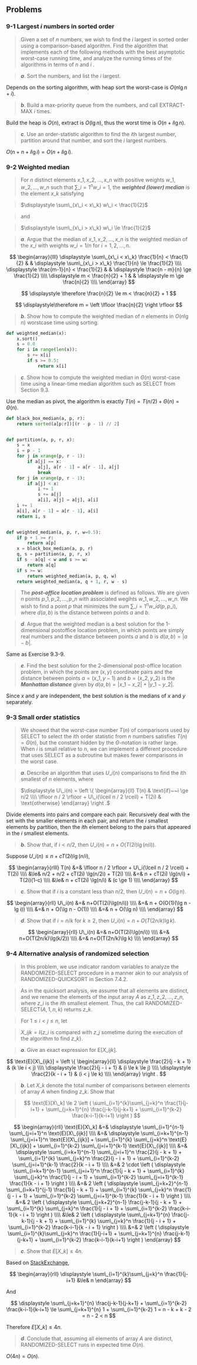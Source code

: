 ## Problems

### 9-1 Largest $i$ numbers in sorted order

> Given a set of $n$ numbers, we wish to find the $i$ largest in sorted order using a comparison-based algorithm. Find the algorithm that implements each of the following methods with the best asymptotic worst-case running time, and analyze the running times of the algorithms in terms of $n$ and $i$ .

> __*a*__. Sort the numbers, and list the $i$ largest.

Depends on the sorting algorithm, with heap sort the worst-case is $O(n\lg n + i)$.

> __*b*__. Build a max-priority queue from the numbers, and call EXTRACT-MAX $i$ times.

Build the heap is $O(n)$, extract is $O(\lg n)$, thus the worst time is $O(n + i\lg n)$.

> __*c*__. Use an order-statistic algorithm to find the $i$th largest number, partition around that number, and sort the $i$ largest numbers.

$O(n + n + i\lg i) = O(n + i\lg i)$.

### 9-2 Weighted median

> For $n$ distinct elements $x\_1, x\_2, \dots, x\_n$ with positive weights $w\_1, w\_2, \dots, w\_n$ such that $\sum\_{i=1}^n w\_i = 1$, the __*weighted (lower) median*__ is the element $x\_k$ satisfying

> $\displaystyle \sum\_{x\_i < x\_k} w\_i < \frac{1}{2}$

> and

> $\displaystyle \sum\_{x\_i > x\_k} w\_i \le \frac{1}{2}$

> __*a*__. Argue that the median of $x\_1, x\_2, \dots, x\_n$ is the weighted median of the $x\_i$ with weights $w\_i = 1/n$ for $i=1,2,\dots,n$.

$$
\begin{array}{lll}
\displaystyle \sum\_{x\_i < x\_k} \frac{1}{n} < \frac{1}{2} & &
\displaystyle \sum\_{x\_i > x\_k} \frac{1}{n} \le \frac{1}{2} \\\\
\displaystyle \frac{m-1}{n} < \frac{1}{2} & &
\displaystyle \frac{n - m}{n} \ge \frac{1}{2} \\\\
\displaystyle m < \frac{n}{2} + 1 & &
\displaystyle m \ge \frac{n}{2} \\\\
\end{array}
$$

$$
\displaystyle \therefore \frac{n}{2} \le m < \frac{n}{2} + 1
$$

$$
\displaystyle\therefore  m = \left \lfloor \frac{n}{2} \right \rfloor
$$

> __*b*__. Show how to compute the weighted median of $n$ elements in $O(n \lg n)$ worstcase time using sorting.

```python
def weighted_median(x):
    x.sort()
    s = 0.0
    for i in range(len(x)):
        s += x[i]
        if s >= 0.5:
            return x[i]
```

> __*c*__. Show how to compute the weighted median in $\Theta(n)$ worst-case time using a linear-time median algorithm such as SELECT from Section 9.3.

Use the median as pivot, the algorithm is exactly $T(n)=T(n/2)+\Theta(n) = \Theta(n)$.

```python
def black_box_median(a, p, r):
    return sorted(a[p:r])[(r - p - 1) // 2]


def partition(a, p, r, x):
    s = x
    i = p - 1
    for j in xrange(p, r - 1):
        if a[j] == x:
            a[j], a[r - 1] = a[r - 1], a[j]
            break
    for j in xrange(p, r - 1):
        if a[j] < x:
            i += 1
            s += a[j]
            a[i], a[j] = a[j], a[i]
    i += 1
    a[i], a[r - 1] = a[r - 1], a[i]
    return i, s


def weighted_median(a, p, r, w=0.5):
    if p + 1 >= r:
        return a[p]
    x = black_box_median(a, p, r)
    q, s = partition(a, p, r, x)
    if s - a[q] < w and s >= w:
        return a[q]
    if s >= w:
        return weighted_median(a, p, q, w)
    return weighted_median(a, q + 1, r, w - s)
```

> The __*post-office location problem*__ is defined as follows. We are given $n$ points $p\_1, p\_2, \dots, p\_n$ with associated wegihts $w\_1, w\_2, \dots, w\_n$. We wish to find a point $p$ that minimizes the sum $\sum\_{i=1}^n w\_i d(p, p\_i)$, where $d(a,b)$ is the distance between points $a$ and $b$.

> __*d*__. Argue that the weighted median is a best solution for the 1-dimensional postoffice location problem, in which points are simply real numbers and the distance between points $a$ and $b$ is $d(a, b) = |a - b|$.

Same as Exercise 9.3-9.

> __*e*__. Find the best solution for the 2-dimensional post-office location problem, in which the points are $(x,y)$ coordinate pairs and the distance between points $a=(x\_1, y-1)$ and $b=(x\_2, y\_2)$ is the __*Manhattan distance*__ given by $d(a,b)=|x\_1-x\_2|+|y\_1-y\_2|$.

Since $x$ and $y$ are independent, the best solution is the medians of $x$ and $y$ separately.

### 9-3 Small order statistics

> We showed that the worst-case number $T(n)$ of comparisons used by SELECT to select the $i$th order statistic from $n$ numbers satisfies $T(n)=\Theta(n)$, but the constant hidden by the $\Theta$-notation is rather large. When $i$ is small relative to $n$, we can implement a different procedure that uses SELECT as a subroutine but makes fewer comparisons in the worst case.

> __*a*__. Describe an algorithm that uses $U\_i(n)$ comparisons to find the $i$th smallest of $n$ elements, where

> $\displaystyle U\_i(n) = \left \{ \begin{array}{ll}
T(n) & \text{if}~~i \ge n/2 \\\\
\lfloor n / 2 \rfloor + U\_i(\lceil n / 2 \rceil) + T(2i) & \text{otherwise}
\end{array} \right .$

Divide elements into pairs and compare each pair. Recursively deal with the set with the smaller elements in each pair, and return the $i$ smallest elements by partition, then the $i$th element belong to the pairs that appeared in the $i$ smallest elements.

> __*b*__. Show that, if $i < n/2$, then $U\_i(n)=n+O(T(2i)\lg(n/i))$.

Suppose $U\_i(n) \le n + cT(2i) \lg(n/i)$,

$$
\begin{array}{rlll}
T(n) &=& \lfloor n / 2 \rfloor + U\_i(\lceil n / 2 \rceil) + T(2i) \\\\
&\le& n/2 + n/2 + cT(2i) \lg(n/2i) + T(2i) \\\\
&=& n + cT(2i) \lg(n/i) + T(2i)(1-c) \\\\
&\le& n + cT(2i) \lg(n/i) & (c \ge 1) \\\\
\end{array}
$$

> __*c*__. Show that if $i$ is a constant less than $n/2$, then $U\_i(n)= n + O(\lg n)$.

$$
\begin{array}{rll}
U\_i(n) &=& n+O(T(2i)\lg(n/i)) \\\\
&=& n + O(O(1)(\lg n - lg i)) \\\\
&=& n + O(\lg n - O(1)) \\\\
&=& n + O(\lg n) \\\\
\end{array}
$$

> __*d*__. Show that if $i=n/k$ for $k \ge 2$, then $U\_i(n)=n+O(T(2n/k)\lg k)$.

$$
\begin{array}{rll}
U\_i(n) &=& n+O(T(2i)\lg(n/i)) \\\\
&=& n+O(T(2n/k)\lg(k/2)) \\\\
&=& n+O(T(2n/k)\lg k) \\\\
\end{array}
$$

### 9-4 Alternative analysis of randomized selection

> In this problem, we use indicator random variables to analyze the RANDOMIZED-SELECT procedure in a manner akin to our analysis of RANDOMIZED-QUICKSORT in Section 7.4.2.

> As in the quicksort analysis, we assume that all elements are distinct, and we rename the elements of the input array $A$ as $z\_1, z\_2, \dots, z\_n$, where $z\_i$ is the $i$th smallest element. Thus, the call RANDOMIZED-SELECT$(A, 1, n, k)$ returns $z\_k$.

> For $1 \le i < j \le n$, let 

> $X\_{ijk} = I \{z\_i$ is compared with $z\_j$ sometime during the execution of the algorithm to find $z\_k\}$.

> __*a*__. Give an exact expression for $\text{E}[X\_{ijk}]$.

$$
\text{E}[X\_{ijk}] = \left \{ 
\begin{array}{ll}
\displaystyle \frac{2}{j - k + 1} & (k \le i < j) \\\\
\displaystyle \frac{2}{j - i + 1} & (i \le k \le j) \\\\
\displaystyle \frac{2}{k - i + 1} & (i < j \le k) \\\\
\end{array}
\right .
$$

> __*b*__. Let $X\_k$ denote the total number of comparisons between elements of array $A$ when finding $z\_k$. Show that

> $$
\text{E}[X\_k] \le 2 \left ( 
\sum\_{i=1}^{k}\sum\_{j=k}^n \frac{1}{j-i+1} +
\sum\_{j=k+1}^{n} \frac{j-k-1}{j-k+1} +
\sum\_{i=1}^{k-2} \frac{k-i-1}{k-i+1}
\right )
$$

$$
\begin{array}{rll}
\text{E}[X\_k] &=& \displaystyle \sum\_{i=1}^{n-1} \sum\_{j=i+1}^n \text{E}[X\_{ijk}] \\\\
&=& \displaystyle \sum\_{i=k+1}^{n-1} \sum\_{j=i+1}^n \text{E}[X\_{ijk}] +
\sum\_{i=1}^{k} \sum\_{j=k}^n \text{E}[X\_{ijk}] +
\sum\_{i=1}^{k-2} \sum\_{j=i+1}^{k-1} \text{E}[X\_{ijk}] \\\\
&=& \displaystyle \sum\_{i=k+1}^{n-1} \sum\_{j=i+1}^n \frac{2}{j - k + 1} +
\sum\_{i=1}^{k} \sum\_{j=k}^n \frac{2}{j - i + 1} +
\sum\_{i=1}^{k-2} \sum\_{j=i+1}^{k-1} \frac{2}{k - i + 1} \\\\
&=& 2 \cdot \left (
\displaystyle \sum\_{i=k+1}^{n-1} \sum\_{j=i+1}^n \frac{1}{j - k + 1} +
\sum\_{i=1}^{k} \sum\_{j=k}^n \frac{1}{j - i + 1} +
\sum\_{i=1}^{k-2} \sum\_{j=i+1}^{k-1} \frac{1}{k - i + 1} 
\right ) \\\\
&=& 2 \left (
\displaystyle \sum\_{j=k+2}^{n-1} \sum\_{i=k+1}^{j-1} \frac{1}{j - k + 1} +
\sum\_{i=1}^{k} \sum\_{j=k}^n \frac{1}{j - i + 1} +
\sum\_{i=1}^{k-2} \sum\_{j=i+1}^{k-1} \frac{1}{k - i + 1}
\right ) \\\\
&=& 2 \left (
\displaystyle \sum\_{j=k+2}^{n-1} \frac{j-k-1}{j - k + 1} +
\sum\_{i=1}^{k} \sum\_{j=k}^n \frac{1}{j - i + 1} +
\sum\_{i=1}^{k-2} \frac{k-i-1}{k - i + 1}
\right ) \\\\
&\le& 2 \left (
\displaystyle \sum\_{j=k+1}^{n} \frac{j-k-1}{j - k + 1} +
\sum\_{i=1}^{k} \sum\_{j=k}^n \frac{1}{j - i + 1} +
\sum\_{i=1}^{k-2} \frac{k-i-1}{k - i + 1}
\right ) \\\\
&=& 2 \left ( 
\displaystyle 
\sum\_{i=1}^{k}\sum\_{j=k}^n \frac{1}{j-i+1} +
\sum\_{j=k+1}^{n} \frac{j-k-1}{j-k+1} +
\sum\_{i=1}^{k-2} \frac{k-i-1}{k-i+1}
\right )
\end{array}
$$

> __*c*__. Show that $E[X\_k] \le 4n$.

Based on [StackExchange](http://math.stackexchange.com/questions/529208/inequality-sumk-i-1-sumn-j-k1-overj-i-1-le-n), 

$$
\begin{array}{rll}
\displaystyle \sum\_{i=1}^{k}\sum\_{j=k}^n \frac{1}{j-i+1} &\le& n 
\end{array}
$$

And

$$
\displaystyle
\sum\_{j=k+1}^{n} \frac{j-k-1}{j-k+1} + \sum\_{i=1}^{k-2} \frac{k-i-1}{k-i+1} \le \sum\_{j=k+1}^{n} 1 + \sum\_{i=1}^{k-2} 1 = n - k + k - 2 = n - 2 < n
$$

Therefore $E[X\_k] \le 4n$.

> __*d*__. Conclude that, assuming all elements of array $A$ are distinct, RANDOMIZED-SELECT runs in expected time $O(n)$.

$O(4n) = O(n)$.
